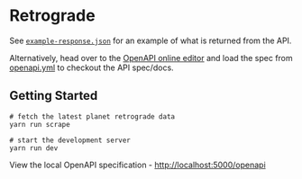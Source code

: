 # Retrograde

See [`example-response.json`](example-response.json) for an example of what is returned from the API.

Alternatively, head over to the [OpenAPI online editor](https://editor.swagger.io/) and load the spec from [openapi.yml](openapi.yml) to checkout the API spec/docs.

## Getting Started

```shell
# fetch the latest planet retrograde data
yarn run scrape

# start the development server
yarn run dev
```

View the local OpenAPI specification - [http://localhost:5000/openapi](http://localhost:5000/openapi)
